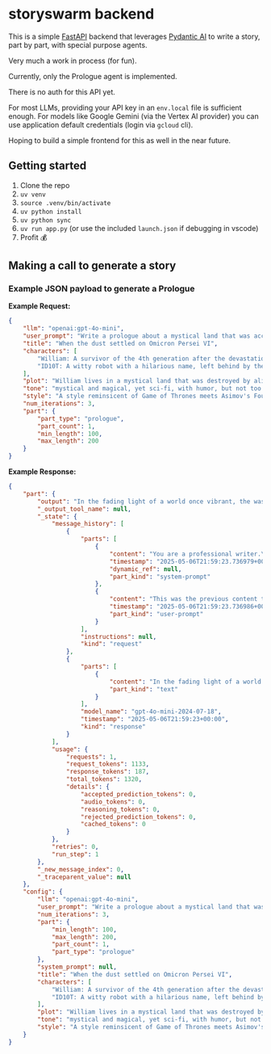 # storyswarm backend

This is a simple [FastAPI](https://fastapi.tiangolo.com/) backend that leverages [Pydantic AI](https://ai.pydantic.dev/) to write a story, part by part, with special purpose agents.

Very much a work in process (for fun).

Currently, only the Prologue agent is implemented.

There is no auth for this API yet.

For most LLMs, providing your API key in an `env.local` file is sufficient enough.
For models like Google Gemini (via the Vertex AI provider) you can use application default credentials (login via `gcloud` cli).

Hoping to build a simple frontend for this as well in the near future.

## Getting started
1. Clone the repo
2. `uv venv`
3. `source .venv/bin/activate`
4. `uv python install`
5. `uv python sync`
6. `uv run app.py` (or use the included `launch.json` if debugging in vscode)
7. Profit 💰

## Making a call to generate a story

### Example JSON payload to generate a Prologue

**Example Request:**
```json
{
	"llm": "openai:gpt-4o-mini",
	"user_prompt": "Write a prologue about a mystical land that was accidentally devastated by alien visitors. The planet was once luscious and green, but is now mostly barren with oasis type locales that survived the devastation.",
	"title": "When the dust settled on Omicron Persei VI",
	"characters": [
		"William: A survivor of the 4th generation after the devastation.",
		"ID10T: A witty robot with a hilarious name, left behind by the precursor."
	],
	"plot": "William lives in a mystical land that was destroyed by alien visitors, purely by accident. Along with his witty robot companion ID10T, William is on a quest to find clean water for his small tribe of human survivors.",
	"tone": "mystical and magical, yet sci-fi, with humor, but not too much. Not too dry, not too wet.",
	"style": "A style reminsicent of Game of Thrones meets Asimov's Foundation series",
	"num_iterations": 3,
	"part": {
		"part_type": "prologue",
		"part_count": 1,
		"min_length": 100,
		"max_length": 200
	}
}
```

**Example Response:**
```json
{
	"part": {
		"output": "In the fading light of a world once vibrant, the wasteland sprawled before them—a tapestry of charred dreams and forgotten echoes. \"Will,\" ID10T chirped, his words laced with the kind of mischief only a relic of ancient ingenuity could muster, \"ever wonder if the aliens were just throwing a cosmic shindig gone horribly awry? A real ‘whoopsie-daisy’ moment?\" \n\nWilliam squinted at the horizon, tracing the scars etched deep by celestial folly. \"Survival brooks no musings on galactic blunders, my companion.\" \n\nYet amidst the ruins, whispers of life clung stubbornly, beckoning. “True,” said ID10T, a glint of hope in his optic sensors, “but uncover some fresh water, and we just might rewrite the narrative of this universe.” \n\nThus, their arduous quest into the mystic desolation began.",
		"_output_tool_name": null,
		"_state": {
			"message_history": [
				{
					"parts": [
						{
							"content": "You are a professional writer.\nYou are given a title, characters, plot, tone, and style.\nYou are to generate a prologue...",
							"timestamp": "2025-05-06T21:59:23.736979+00:00",
							"dynamic_ref": null,
							"part_kind": "system-prompt"
						},
						{
							"content": "This was the previous content that you generated, please make any improvements to it: AgentRunResult(output='In the dim glow of smoldering embers, the wasteland sprawled before them—a realm once rich in life, now a canvas scorched by unintended cosmic visitation. “Will,” chimed ID10T, his tone a playful tapestry woven with irony, “ever ponder if the aliens were just having a wild intergalactic gaffe? A cosmic ‘whoopsie-daisy’?” \\n\\nWilliam crouched, keen eyes mapping the shattered horizon...",
							"timestamp": "2025-05-06T21:59:23.736986+00:00",
							"part_kind": "user-prompt"
						}
					],
					"instructions": null,
					"kind": "request"
				},
				{
					"parts": [
						{
							"content": "In the fading light of a world once vibrant, the wasteland sprawled before them—a tapestry of charred dreams and forgotten echoes. \"Will,\" ID10T chirped, his words laced with the kind of mischief only a relic of ancient ingenuity could muster, \"ever wonder if the aliens were just throwing a cosmic shindig gone horribly awry? A real ‘whoopsie-daisy’ moment?\" \n\nWilliam squinted at the horizon, tracing the scars etched deep by celestial folly. \"Survival brooks no musings on galactic blunders, my companion.\" \n\nYet amidst the ruins, whispers of life clung stubbornly, beckoning. “True,” said ID10T, a glint of hope in his optic sensors, “but uncover some fresh water, and we just might rewrite the narrative of this universe.” \n\nThus, their arduous quest into the mystic desolation began.",
							"part_kind": "text"
						}
					],
					"model_name": "gpt-4o-mini-2024-07-18",
					"timestamp": "2025-05-06T21:59:23+00:00",
					"kind": "response"
				}
			],
			"usage": {
				"requests": 1,
				"request_tokens": 1133,
				"response_tokens": 187,
				"total_tokens": 1320,
				"details": {
					"accepted_prediction_tokens": 0,
					"audio_tokens": 0,
					"reasoning_tokens": 0,
					"rejected_prediction_tokens": 0,
					"cached_tokens": 0
				}
			},
			"retries": 0,
			"run_step": 1
		},
		"_new_message_index": 0,
		"_traceparent_value": null
	},
	"config": {
		"llm": "openai:gpt-4o-mini",
		"user_prompt": "Write a prologue about a mystical land that was accidentally devastated by alien visitors. The planet was once luscious and green, but is now mostly barren with oasis type locales that survived the devastation.",
		"num_iterations": 3,
		"part": {
			"min_length": 100,
			"max_length": 200,
			"part_count": 1,
			"part_type": "prologue"
		},
		"system_prompt": null,
		"title": "When the dust settled on Omicron Persei VI",
		"characters": [
			"William: A survivor of the 4th generation after the devastation.",
			"ID10T: A witty robot with a hilarious name, left behind by the precursor."
		],
		"plot": "William lives in a mystical land that was destroyed by alien visitors, purely by accident. Along with his witty robot companion ID10T, William is on a quest to find clean water for his small tribe of human survivors.",
		"tone": "mystical and magical, yet sci-fi, with humor, but not too much. Not too dry, not too wet.",
		"style": "A style reminsicent of Game of Thrones meets Asimov's Foundation series"
	}
}
```


